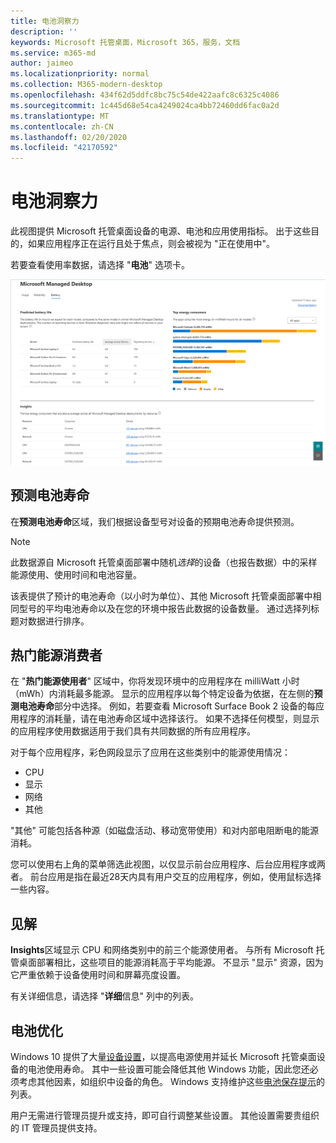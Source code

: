 ```yaml
---
title: 电池洞察力
description: ''
keywords: Microsoft 托管桌面，Microsoft 365，服务，文档
ms.service: m365-md
author: jaimeo
ms.localizationpriority: normal
ms.collection: M365-modern-desktop
ms.openlocfilehash: 434f62d5ddfc8bc75c54de422aafc8c6325c4086
ms.sourcegitcommit: 1c445d68e54ca4249024ca4bb72460dd6fac0a2d
ms.translationtype: MT
ms.contentlocale: zh-CN
ms.lasthandoff: 02/20/2020
ms.locfileid: "42170592"
---
```

# <a name="battery-insights"></a>电池洞察力
此视图提供 Microsoft 托管桌面设备的电源、电池和应用使用指标。 出于这些目的，如果应用程序正在运行且处于焦点，则会被视为 "正在使用中"。

若要查看使用率数据，请选择 "**电池**" 选项卡。

![电池窗格：左上角的每设备型号预测电池使用寿命（按应用）在底部右侧的 insights 表格中。 右上部的文档链接。](../../media/insights_battery.png)

## <a name="predicted-battery-life"></a>预测电池寿命

在**预测电池寿命**区域，我们根据设备型号对设备的预期电池寿命提供预测。

> [!NOTE]
> 此数据源自 Microsoft 托管桌面部署中随机<em>选择</em>的设备（也报告数据）中的采样能源使用、使用时间和电池容量。

该表提供了预计的电池寿命（以小时为单位）、其他 Microsoft 托管桌面部署中相同型号的平均电池寿命以及在您的环境中报告此数据的设备数量。 通过选择列标题对数据进行排序。



## <a name="top-energy-consumers"></a>热门能源消费者

在 "**热门能源使用者**" 区域中，你将发现环境中的应用程序在 milliWatt 小时（mWh）内消耗最多能源。 显示的应用程序以每个特定设备为依据，在左侧的**预测电池寿命**部分中选择。 例如，若要查看 Microsoft Surface Book 2 设备的每应用程序的消耗量，请在电池寿命区域中选择该行。 如果不选择任何模型，则显示的应用程序使用数据适用于我们具有共同数据的所有应用程序。

 对于每个应用程序，彩色网段显示了应用在这些类别中的能源使用情况：

- CPU
- 显示
- 网络
- 其他

"其他" 可能包括各种源（如磁盘活动、移动宽带使用）和对内部电阻断电的能源消耗。 

您可以使用右上角的菜单筛选此视图，以仅显示前台应用程序、后台应用程序或两者。 前台应用是指在最近28天内具有用户交互的应用程序，例如，使用鼠标选择一些内容。

## <a name="insights"></a>见解

**Insights**区域显示 CPU 和网络类别中的前三个能源使用者。 与所有 Microsoft 托管桌面部署相比，这些项目的能源消耗高于平均能源。 不显示 "显示" 资源，因为它严重依赖于设备使用时间和屏幕亮度设置。 

有关详细信息，请选择 "**详细**信息" 列中的列表。

## <a name="battery-optimization"></a>电池优化

Windows 10 提供了大量[设备设置](https://support.microsoft.com/help/20443/windows-10-battery-saving-tips)，以提高电源使用并延长 Microsoft 托管桌面设备的电池使用寿命。 其中一些设置可能会降低其他 Windows 功能，因此您还必须考虑其他因素，如组织中设备的角色。 Windows 支持维护这些[电池保存提示](https://support.microsoft.com/help/20443/windows-10-battery-saving-tips)的列表。

用户无需进行管理员提升或支持，即可自行调整某些设置。 其他设置需要贵组织的 IT 管理员提供支持。
